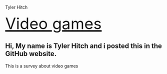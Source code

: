 Tyler Hitch
<!DOCTYPE html>
<html lang="en">
<head>
    
</head>
<body>
    <a style="font-size: 50px;" href="https://forms.office.com/r/HCPeRBqbeT">Video games</a>
<h2>Hi, My name is Tyler Hitch and i posted this in the GitHub website.</h2>
</body>
</html>
This is a survey about video games
